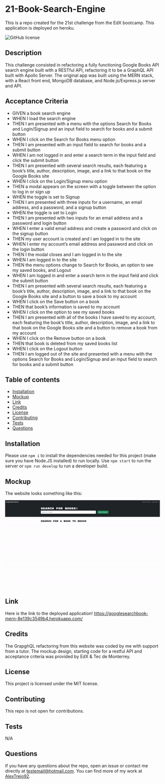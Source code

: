 # 21-Book-Search-Engine
This is a repo created for the 21st challenge from the EdX bootcamp. This application is deployed on heroku.

![GitHub license](https://img.shields.io/badge/license-MIT-blue.svg)

## Description

This challenge consisted in refactoring a fully functioning Google Books API search engine built with a RESTful API, refactoring it to be a GraphQL API built with Apollo Server. The original app was built using the MERN stack, with a React front end, MongoDB database, and Node.js/Express.js server and API.

## Acceptance Criteria

- GIVEN a book search engine
- WHEN I load the search engine
- THEN I am presented with a menu with the options Search for Books and Login/Signup and an input field to search for books and a submit button
- WHEN I click on the Search for Books menu option
- THEN I am presented with an input field to search for books and a submit button
- WHEN I am not logged in and enter a search term in the input field and click the submit button
- THEN I am presented with several search results, each featuring a book’s title, author, description, image, and a link to that book on the Google Books site
- WHEN I click on the Login/Signup menu option
- THEN a modal appears on the screen with a toggle between the option to log in or sign up
- WHEN the toggle is set to Signup
- THEN I am presented with three inputs for a username, an email address, and a password, and a signup button
- WHEN the toggle is set to Login
- THEN I am presented with two inputs for an email address and a password and login button
- WHEN I enter a valid email address and create a password and click on the signup button
- THEN my user account is created and I am logged in to the site
- WHEN I enter my account’s email address and password and click on the login button
- THEN I the modal closes and I am logged in to the site
- WHEN I am logged in to the site
- THEN the menu options change to Search for Books, an option to see my saved books, and Logout
- WHEN I am logged in and enter a search term in the input field and click the submit button
- THEN I am presented with several search results, each featuring a book’s title, author, description, image, and a link to that book on the Google Books site and a button to save a book to my account
- WHEN I click on the Save button on a book
- THEN that book’s information is saved to my account
- WHEN I click on the option to see my saved books
- THEN I am presented with all of the books I have saved to my account, each featuring the book’s title, author, description, image, and a link to that book on the Google Books site and a button to remove a book from my account
- WHEN I click on the Remove button on a book
- THEN that book is deleted from my saved books list
- WHEN I click on the Logout button
- THEN I am logged out of the site and presented with a menu with the options Search for Books and Login/Signup and an input field to search for books and a submit button 

## Table of contents

- [Installation](#installation)
- [Mockup](#mockup)
- [Link](#link)
- [Credits](#credits)
- [License](#license)
- [Contributing](#contributing)
- [Tests](#tests)
- [Questions](#questions)

## Installation
Please use ```npm i``` to install the dependencies needed for this project (make sure you have Node.JS installed) to run locally. Use ```npm start``` to run the server or ```npm run develop``` tu run a developer build.


## Mockup
The website looks something like this:

![alt text](./client/public/img/mockup.gif)


## Link
Here is the link to the deployed application! https://googlesearchbook-mern-8e139c3549b4.herokuapp.com/

## Credits
The GrapghQL refactoring from this website was coded by me with support from a tutor. The mockup design, starting code for a restful API and acceptance criteria was provided by EdX & Tec de Monterrey.

## License
This project is licensed under the MIT license.

## Contributing
This repo is not open for contributions.

## Tests
N/A

## Questions
If you have any questions about the repo, open an issue or contact me directly at testemail@hotmail.com. You can find more of my work at [AlexTrejo92](https://github.com/AlexTrejo92).